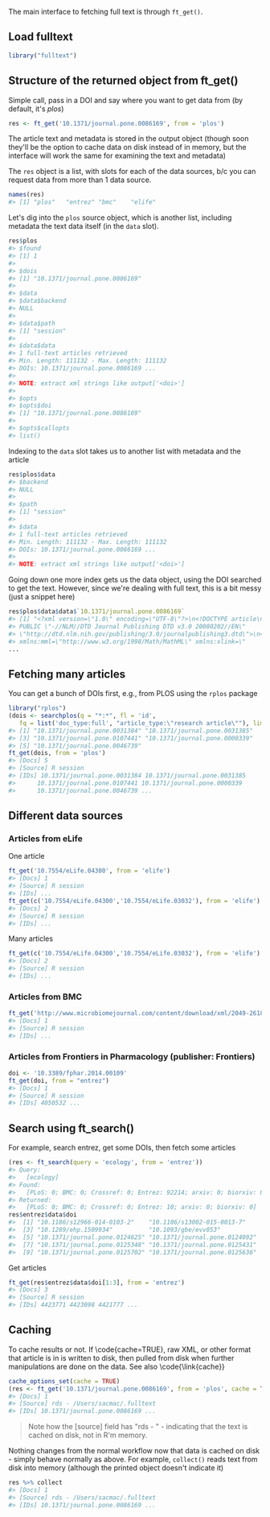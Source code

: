 <!--
%\VignetteEngine{knitr::knitr}
%\VignetteIndexEntry{Getting full text}
-->



The main interface to fetching full text is through `ft_get()`.

## Load fulltext


```r
library("fulltext")
```

## Structure of the returned object from ft_get()

Simple call, pass in a DOI and say where you want to get data from (by default, it's _plos_)


```r
res <- ft_get('10.1371/journal.pone.0086169', from = 'plos')
```

The article text and metadata is stored in the output object (though soon they'll be the 
option to cache data on disk instead of in memory, but the interface will work the same 
for examining the text and metadata)

The `res` object is a list, with slots for each of the data sources, b/c you can request 
data from more than 1 data source.


```r
names(res)
#> [1] "plos"   "entrez" "bmc"    "elife"
```

Let's dig into the `plos` source object, which is another list, including metadata the 
text data itself (in the `data` slot).


```r
res$plos
#> $found
#> [1] 1
#> 
#> $dois
#> [1] "10.1371/journal.pone.0086169"
#> 
#> $data
#> $data$backend
#> NULL
#> 
#> $data$path
#> [1] "session"
#> 
#> $data$data
#> 1 full-text articles retrieved 
#> Min. Length: 111132 - Max. Length: 111132 
#> DOIs: 10.1371/journal.pone.0086169 ... 
#> 
#> NOTE: extract xml strings like output['<doi>']
#> 
#> $opts
#> $opts$doi
#> [1] "10.1371/journal.pone.0086169"
#> 
#> $opts$callopts
#> list()
```

Indexing to the `data` slot takes us to another list with metadata and the article


```r
res$plos$data
#> $backend
#> NULL
#> 
#> $path
#> [1] "session"
#> 
#> $data
#> 1 full-text articles retrieved 
#> Min. Length: 111132 - Max. Length: 111132 
#> DOIs: 10.1371/journal.pone.0086169 ... 
#> 
#> NOTE: extract xml strings like output['<doi>']
```

Going down one more index gets us the data object, using the DOI searched to get the text. 
However, since we're dealing with full text, this is a bit messy (just a snippet here)


```r
res$plos$data$data$`10.1371/journal.pone.0086169`
#> [1] "<?xml version=\"1.0\" encoding=\"UTF-8\"?>\n<!DOCTYPE article\n  
#> PUBLIC \"-//NLM//DTD Journal Publishing DTD v3.0 20080202//EN\"
#> \"http://dtd.nlm.nih.gov/publishing/3.0/journalpublishing3.dtd\">\n<article
#> xmlns:mml=\"http://www.w3.org/1998/Math/MathML\" xmlns:xlink=\"
...
```

## Fetching many articles

You can get a bunch of DOIs first, e.g., from PLOS using the `rplos` package


```r
library("rplos")
(dois <- searchplos(q = "*:*", fl = 'id',
   fq = list('doc_type:full', "article_type:\"research article\""), limit = 5)$data$id)
#> [1] "10.1371/journal.pone.0031384" "10.1371/journal.pone.0031385"
#> [3] "10.1371/journal.pone.0107441" "10.1371/journal.pone.0000339"
#> [5] "10.1371/journal.pone.0046739"
ft_get(dois, from = 'plos')
#> [Docs] 5 
#> [Source] R session  
#> [IDs] 10.1371/journal.pone.0031384 10.1371/journal.pone.0031385
#>      10.1371/journal.pone.0107441 10.1371/journal.pone.0000339
#>      10.1371/journal.pone.0046739 ...
```

## Different data sources

### Articles from eLife

One article


```r
ft_get('10.7554/eLife.04300', from = 'elife')
#> [Docs] 1 
#> [Source] R session  
#> [IDs] ...
ft_get(c('10.7554/eLife.04300','10.7554/eLife.03032'), from = 'elife')
#> [Docs] 2 
#> [Source] R session  
#> [IDs] ...
```

Many articles


```r
ft_get(c('10.7554/eLife.04300','10.7554/eLife.03032'), from = 'elife')
#> [Docs] 2 
#> [Source] R session  
#> [IDs] ...
```

### Articles from BMC


```r
ft_get('http://www.microbiomejournal.com/content/download/xml/2049-2618-2-7.xml', from = 'bmc')
#> [Docs] 1 
#> [Source] R session  
#> [IDs] ...
```

### Articles from Frontiers in Pharmacology (publisher: Frontiers)


```r
doi <- '10.3389/fphar.2014.00109'
ft_get(doi, from = "entrez")
#> [Docs] 1 
#> [Source] R session  
#> [IDs] 4050532 ...
```

## Search using ft_search()

For example, search entrez, get some DOIs, then fetch some articles


```r
(res <- ft_search(query = 'ecology', from = 'entrez'))
#> Query:
#>   [ecology] 
#> Found:
#>   [PLoS: 0; BMC: 0; Crossref: 0; Entrez: 92214; arxiv: 0; biorxiv: 0] 
#> Returned:
#>   [PLoS: 0; BMC: 0; Crossref: 0; Entrez: 10; arxiv: 0; biorxiv: 0]
res$entrez$data$doi
#>  [1] "10.1186/s12966-014-0103-2"    "10.1186/s13002-015-0013-7"   
#>  [3] "10.1289/ehp.1509934"          "10.1093/gbe/evv053"          
#>  [5] "10.1371/journal.pone.0124625" "10.1371/journal.pone.0124092"
#>  [7] "10.1371/journal.pone.0125348" "10.1371/journal.pone.0125431"
#>  [9] "10.1371/journal.pone.0125702" "10.1371/journal.pone.0125636"
```

Get articles


```r
ft_get(res$entrez$data$doi[1:3], from = 'entrez')
#> [Docs] 3 
#> [Source] R session  
#> [IDs] 4423771 4423098 4421777 ...
```

## Caching

To cache results or not. If \code{cache=TRUE}, raw XML, or other format that article is 
in is written to disk, then pulled from disk when further manipulations are done on 
the data. See also \code{\link{cache}}


```r
cache_options_set(cache = TRUE)
(res <- ft_get('10.1371/journal.pone.0086169', from = 'plos', cache = TRUE))
#> [Docs] 1 
#> [Source] rds - /Users/sacmac/.fulltext 
#> [IDs] 10.1371/journal.pone.0086169 ...
```

> Note how the [source] field has "rds - <path to file>" - indicating that the text is 
cached on disk, not in R'm memory.

Nothing changes from the normal workflow now that data is cached on disk - simply behave 
normally as above. For example, `collect()` reads text from disk into memory (although 
the printed object doesn't indicate it)


```r
res %>% collect
#> [Docs] 1 
#> [Source] rds - /Users/sacmac/.fulltext 
#> [IDs] 10.1371/journal.pone.0086169 ...
```
